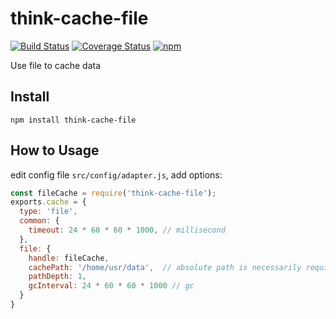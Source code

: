 # think-cache-file
[![Build Status](https://travis-ci.org/thinkjs/think-cache-file.svg?branch=master)](https://travis-ci.org/thinkjs/think-cache-file)
[![Coverage Status](https://coveralls.io/repos/github/thinkjs/think-cache-file/badge.svg?branch=master)](https://coveralls.io/github/thinkjs/think-cache-file?branch=master)
[![npm](https://img.shields.io/npm/v/think-cache-file.svg?style=flat-square)](https://www.npmjs.com/package/think-cache-file)

Use file to cache data

## Install

```
npm install think-cache-file
```


## How to Usage

edit config file `src/config/adapter.js`, add options:

```js
const fileCache = require('think-cache-file');
exports.cache = {
  type: 'file',
  common: {
    timeout: 24 * 60 * 60 * 1000, // millisecond
  },
  file: {
    handle: fileCache,
    cachePath: '/home/usr/data',  // absolute path is necessarily required
    pathDepth: 1,
    gcInterval: 24 * 60 * 60 * 1000 // gc
  }
}
```
